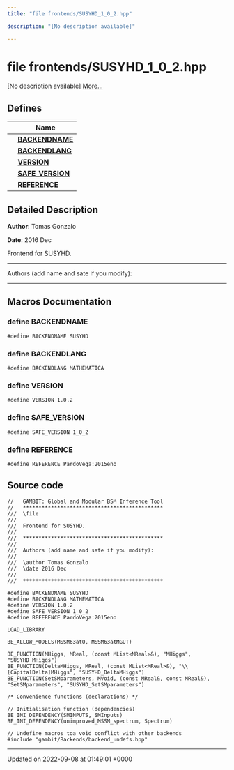 ```yaml
---
title: "file frontends/SUSYHD_1_0_2.hpp"

description: "[No description available]"

---
```


# file frontends/SUSYHD_1_0_2.hpp

[No description available] [More...](#detailed-description)

## Defines

|                | Name           |
| -------------- | -------------- |
|  | **[BACKENDNAME](/documentation/code/files/susyhd__1__0__2_8hpp/#define-susyhd-1-0-2-hpp-backendname)**  |
|  | **[BACKENDLANG](/documentation/code/files/susyhd__1__0__2_8hpp/#define-susyhd-1-0-2-hpp-backendlang)**  |
|  | **[VERSION](/documentation/code/files/susyhd__1__0__2_8hpp/#define-susyhd-1-0-2-hpp-version)**  |
|  | **[SAFE_VERSION](/documentation/code/files/susyhd__1__0__2_8hpp/#define-susyhd-1-0-2-hpp-safe-version)**  |
|  | **[REFERENCE](/documentation/code/files/susyhd__1__0__2_8hpp/#define-susyhd-1-0-2-hpp-reference)**  |

## Detailed Description


**Author**: Tomas Gonzalo 

**Date**: 2016 Dec

Frontend for SUSYHD.



------------------

Authors (add name and sate if you modify):



------------------




## Macros Documentation

### define BACKENDNAME

```
#define BACKENDNAME SUSYHD
```


### define BACKENDLANG

```
#define BACKENDLANG MATHEMATICA
```


### define VERSION

```
#define VERSION 1.0.2
```


### define SAFE_VERSION

```
#define SAFE_VERSION 1_0_2
```


### define REFERENCE

```
#define REFERENCE PardoVega:2015eno
```


## Source code

```
//   GAMBIT: Global and Modular BSM Inference Tool
//   *********************************************
///  \file
///
///  Frontend for SUSYHD.
///
///  *********************************************
///
///  Authors (add name and sate if you modify):
///
///  \author Tomas Gonzalo
///  \date 2016 Dec
///
///  *********************************************

#define BACKENDNAME SUSYHD
#define BACKENDLANG MATHEMATICA
#define VERSION 1.0.2
#define SAFE_VERSION 1_0_2
#define REFERENCE PardoVega:2015eno

LOAD_LIBRARY

BE_ALLOW_MODELS(MSSM63atQ, MSSM63atMGUT)

BE_FUNCTION(MHiggs, MReal, (const MList<MReal>&), "MHiggs", "SUSYHD_MHiggs")
BE_FUNCTION(DeltaMHiggs, MReal, (const MList<MReal>&), "\\[CapitalDelta]MHiggs", "SUSYHD_DeltaMHiggs")
BE_FUNCTION(SetSMparameters, MVoid, (const MReal&, const MReal&), "SetSMparameters", "SUSYHD_SetSMparameters")

/* Convenience functions (declarations) */

// Initialisation function (dependencies)
BE_INI_DEPENDENCY(SMINPUTS, SMInputs)
BE_INI_DEPENDENCY(unimproved_MSSM_spectrum, Spectrum)

// Undefine macros toa void conflict with other backends
#include "gambit/Backends/backend_undefs.hpp"
```


-------------------------------

Updated on 2022-09-08 at 01:49:01 +0000
